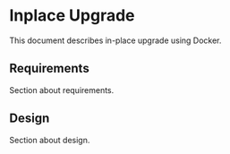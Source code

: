 # Inplace Upgrade

This document describes in-place upgrade using Docker. 

## Requirements

Section about requirements.

## Design

Section about design.